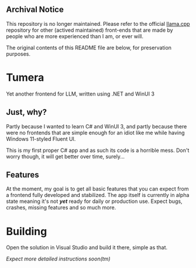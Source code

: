 ## Archival Notice

This repository is no longer maintained. Please refer to the official [llama.cpp](https://github.com/ggml-org/llama.cpp) repository for other (actived maintained) front-ends that are made by people who are more experienced than I am, or ever will.

The original contents of this README file are below, for preservation purposes.

# Tumera
 Yet another frontend for LLM, written using .NET and WinUI 3

## Just, why?
 Partly because I wanted to learn C# and WinUI 3, and partly because there were no frontends that are simple enough for an idiot like me while having Windows 11-styled Fluent UI.

 This is my first proper C# app and as such its code is a horrible mess. Don't worry though, it will get better over time, surely...

## Features
 At the moment, my goal is to get all basic features that you can expect from a frontend fully developed and stabilized. The app itself is currently in alpha state meaning it's not ***yet*** ready for daily or production use. Expect bugs, crashes, missing features and so much more.

# Building
 Open the solution in Visual Studio and build it there, simple as that.

 *Expect more detailed instructions soon(tm)*
